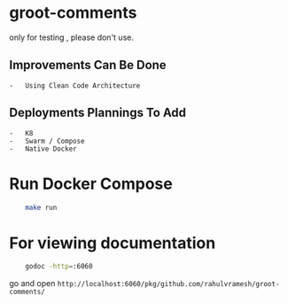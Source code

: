 # groot-comments
only for testing , please don't use.

## Improvements Can Be Done
    -   Using Clean Code Architecture

## Deployments Plannings To Add
    -   K8
    -   Swarm / Compose 
    -   Native Docker

# Run Docker Compose

```sh
    make run
```

# For viewing documentation

```sh
    godoc -http=:6060
```

go and open 
`http://localhost:6060/pkg/github.com/rahulvramesh/groot-comments/`